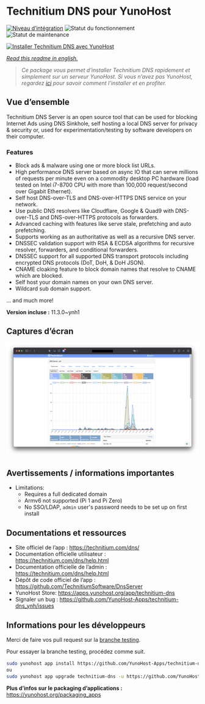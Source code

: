 <!--
N.B.: This README was automatically generated by https://github.com/YunoHost/apps/tree/master/tools/README-generator
It shall NOT be edited by hand.
-->

# Technitium DNS pour YunoHost

[![Niveau d’intégration](https://dash.yunohost.org/integration/technitium-dns.svg)](https://dash.yunohost.org/appci/app/technitium-dns) ![Statut du fonctionnement](https://ci-apps.yunohost.org/ci/badges/technitium-dns.status.svg) ![Statut de maintenance](https://ci-apps.yunohost.org/ci/badges/technitium-dns.maintain.svg)

[![Installer Technitium DNS avec YunoHost](https://install-app.yunohost.org/install-with-yunohost.svg)](https://install-app.yunohost.org/?app=technitium-dns)

*[Read this readme in english.](./README.md)*

> *Ce package vous permet d’installer Technitium DNS rapidement et simplement sur un serveur YunoHost.
Si vous n’avez pas YunoHost, regardez [ici](https://yunohost.org/#/install) pour savoir comment l’installer et en profiter.*

## Vue d’ensemble

Technitium DNS Server is an open source tool that can be used for blocking Internet Ads using DNS Sinkhole, self hosting a local DNS server for privacy & security or, used for experimentation/testing by software developers on their computer.

### Features

- Block ads & malware using one or more block list URLs.
- High performance DNS server based on async IO that can serve millions of requests per minute even on a commodity desktop PC hardware (load tested on Intel i7-8700 CPU with more than 100,000 request/second over Gigabit Ethernet).
- Self host DNS-over-TLS and DNS-over-HTTPS DNS service on your network.
- Use public DNS resolvers like Cloudflare, Google & Quad9 with DNS-over-TLS and DNS-over-HTTPS protocols as forwarders.
- Advanced caching with features like serve stale, prefetching and auto prefetching.
- Supports working as an authoritative as well as a recursive DNS server.
- DNSSEC validation support with RSA & ECDSA algorithms for recursive resolver, forwarders, and conditional forwarders.
- DNSSEC support for all supported DNS transport protocols including encrypted DNS protocols (DoT, DoH, & DoH JSON).
- CNAME cloaking feature to block domain names that resolve to CNAME which are blocked.
- Self host your domain names on your own DNS server.
- Wildcard sub domain support.

... and much more!

**Version incluse :** 11.3.0~ynh1

## Captures d’écran

![Capture d’écran de Technitium DNS](./doc/screenshots/example.jpg)

## Avertissements / informations importantes

* Limitations:
    * Requires a full dedicated domain
    * Armv6 not supported (Pi 1 and Pi Zero)
    * No SSO/LDAP, `admin` user's password needs to be set up on first install

## Documentations et ressources

* Site officiel de l’app : <https://technitium.com/dns/>
* Documentation officielle utilisateur : <https://technitium.com/dns/help.html>
* Documentation officielle de l’admin : <https://technitium.com/dns/help.html>
* Dépôt de code officiel de l’app : <https://github.com/TechnitiumSoftware/DnsServer>
* YunoHost Store: <https://apps.yunohost.org/app/technitium-dns>
* Signaler un bug : <https://github.com/YunoHost-Apps/technitium-dns_ynh/issues>

## Informations pour les développeurs

Merci de faire vos pull request sur la [branche testing](https://github.com/YunoHost-Apps/technitium-dns_ynh/tree/testing).

Pour essayer la branche testing, procédez comme suit.

``` bash
sudo yunohost app install https://github.com/YunoHost-Apps/technitium-dns_ynh/tree/testing --debug
ou
sudo yunohost app upgrade technitium-dns -u https://github.com/YunoHost-Apps/technitium-dns_ynh/tree/testing --debug
```

**Plus d’infos sur le packaging d’applications :** <https://yunohost.org/packaging_apps>